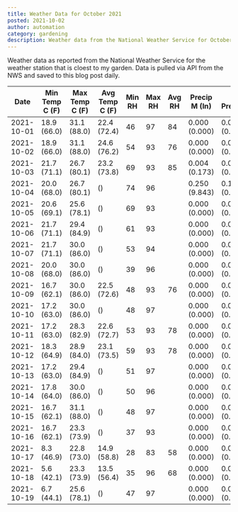 ```yaml
---
title: Weather Data for October 2021
posted: 2021-10-02
author: automation
category: gardening
description: Weather data from the National Weather Service for October 2021
---
```


Weather data as reported from the National Weather Service for the weather station 
that is cloest to my garden. Data is pulled via API from the NWS and saved to this 
blog post daily.

|Date|Min Temp C (F)|Max Temp C (F)|Avg Temp C (F)|Min RH|Max RH|Avg RH|Precip M (In)|Avg Precip/Hr|
|---|---|---|---|---|---|---|---|---|
|2021-10-01|18.9 (66.0)|31.1 (88.0)|22.4 (72.4)|46|97|84|0.000 (0.000)|0.000 (0.000)|
|2021-10-02|18.9 (66.0)|31.1 (88.0)|24.6 (76.2)|54|93|76|0.000 (0.000)|0.000 (0.000)|
|2021-10-03|21.7 (71.1)|26.7 (80.1)|23.2 (73.8)|69|93|85|0.004 (0.173)|0.006 (0.006)|
|2021-10-04|20.0 (68.0)|26.7 (80.1)| ()|74|96||0.250 (9.843)|0.197 (0.197)|
|2021-10-05|20.6 (69.1)|25.6 (78.1)| ()|69|93||0.000 (0.000)|0.000 (0.000)|
|2021-10-06|21.7 (71.1)|29.4 (84.9)| ()|61|93||0.000 (0.000)|0.000 (0.000)|
|2021-10-07|21.7 (71.1)|30.0 (86.0)| ()|53|94||0.000 (0.000)|0.000 (0.000)|
|2021-10-08|20.0 (68.0)|30.0 (86.0)| ()|39|96||0.000 (0.000)|0.000 (0.000)|
|2021-10-09|16.7 (62.1)|30.0 (86.0)|22.5 (72.6)|48|93|76|0.000 (0.000)|0.000 (0.000)|
|2021-10-10|17.2 (63.0)|30.0 (86.0)| ()|48|97||0.000 (0.000)|0.000 (0.000)|
|2021-10-11|17.2 (63.0)|28.3 (82.9)|22.6 (72.7)|53|93|78|0.000 (0.000)|0.000 (0.000)|
|2021-10-12|18.3 (64.9)|28.9 (84.0)|23.1 (73.5)|59|93|78|0.000 (0.000)|0.000 (0.000)|
|2021-10-13|17.2 (63.0)|29.4 (84.9)| ()|51|97||0.000 (0.000)|0.000 (0.000)|
|2021-10-14|17.8 (64.0)|30.0 (86.0)| ()|50|96||0.000 (0.000)|0.000 (0.000)|
|2021-10-15|16.7 (62.1)|31.1 (88.0)| ()|48|97||0.000 (0.000)|0.000 (0.000)|
|2021-10-16|16.7 (62.1)|23.3 (73.9)| ()|37|93||0.000 (0.000)|0.000 (0.000)|
|2021-10-17|8.3 (46.9)|22.8 (73.0)|14.9 (58.8)|28|83|58|0.000 (0.000)|0.000 (0.000)|
|2021-10-18|5.6 (42.1)|23.3 (73.9)|13.5 (56.4)|35|96|68|0.000 (0.000)|0.000 (0.000)|
|2021-10-19|6.7 (44.1)|25.6 (78.1)| ()|47|97||0.000 (0.000)|0.000 (0.000)|
